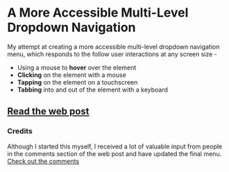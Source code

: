 # A More Accessible Multi-Level Dropdown Navigation

My attempt at creating a more accessible multi-level dropdown navigation menu, which responds to the follow user interactions at any screen size - 

- Using a mouse to **hover** over the element
- **Clicking** on the element with a mouse
- **Tapping** on the element on a touchscreen
- **Tabbing** into and out of the element with a keyboard

## [Read the web post](http://bitsofco.de/2015/accessible-multi-level-dropdown-navigation/)


### Credits

Although I started this myself, I received a lot of valuable input from people in the comments section of the web post and have updated the final menu. [Check out the comments](http://bitsofco.de/2015/accessible-multi-level-dropdown-navigation/#disqus_thread)